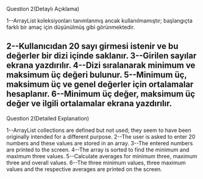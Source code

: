 Question 2(Detaylı Açıklama)

1--ArrayList koleksiyonları tanımlanmış ancak kullanılmamıştır; başlangıçta farklı bir amaç için düşünülmüş gibi görünmektedir.

2--Kullanıcıdan 20 sayı girmesi istenir ve bu değerler bir dizi içinde saklanır.
3--Girilen sayılar ekrana yazdırılır.
4--Dizi sıralanarak minimum ve maksimum üç değeri bulunur.
5--Minimum üç, maksimum üç ve genel değerler için ortalamalar hesaplanır.
6--Minimum üç değer, maksimum üç değer ve ilgili ortalamalar ekrana yazdırılır.
---------------------------------------------------------------------------------
Question 2(Detailed Explanation)

1--ArrayList collections are defined but not used; they seem to have been originally intended for a different purpose.
2--The user is asked to enter 20 numbers and these values are stored in an array.
3--The entered numbers are printed to the screen.
4--The array is sorted to find the minimum and maximum three values.
5--Calculate averages for minimum three, maximum three and overall values.
6--The three minimum values, three maximum values and the respective averages are printed on the screen.
